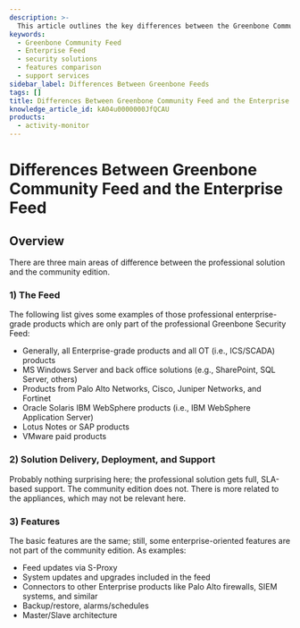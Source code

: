 ```yaml
---
description: >-
  This article outlines the key differences between the Greenbone Community Feed and the Enterprise Feed, focusing on the feed content, solution delivery, and features.
keywords:
  - Greenbone Community Feed
  - Enterprise Feed
  - security solutions
  - features comparison
  - support services
sidebar_label: Differences Between Greenbone Feeds
tags: []
title: Differences Between Greenbone Community Feed and the Enterprise Feed
knowledge_article_id: kA04u0000000JfQCAU
products:
  - activity-monitor
---
```


# Differences Between Greenbone Community Feed and the Enterprise Feed

## Overview

There are three main areas of difference between the professional solution and the community edition.

### 1) The Feed

The following list gives some examples of those professional enterprise-grade products which are only part of the professional Greenbone Security Feed:

- Generally, all Enterprise-grade products and all OT (i.e., ICS/SCADA) products
- MS Windows Server and back office solutions (e.g., SharePoint, SQL Server, others)
- Products from Palo Alto Networks, Cisco, Juniper Networks, and Fortinet
- Oracle Solaris IBM WebSphere products (i.e., IBM WebSphere Application Server)
- Lotus Notes or SAP products
- VMware paid products

### 2) Solution Delivery, Deployment, and Support

Probably nothing surprising here; the professional solution gets full, SLA-based support. The community edition does not. There is more related to the appliances, which may not be relevant here.

### 3) Features

The basic features are the same; still, some enterprise-oriented features are not part of the community edition. As examples:

- Feed updates via S-Proxy
- System updates and upgrades included in the feed
- Connectors to other Enterprise products like Palo Alto firewalls, SIEM systems, and similar
- Backup/restore, alarms/schedules
- Master/Slave architecture